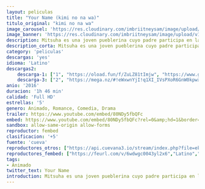 ```yaml
---
layout: peliculas
title: "Your Name (kimi no na wa)"
titulo_original: "kimi no na wa"
image_carousel: 'https://res.cloudinary.com/imbriitneysam/image/upload/v1543722677/name-poster-min.jpg'
image_banner: 'https://res.cloudinary.com/imbriitneysam/image/upload/v1543722677/name-banner-min.jpg'
description: Mitsuha es una joven pueblerina cuyo padre participa en las elecciones para alcalde de la ciudad. Sin embargo, anhela la emoción de la vida de la ciudad y por eso tiene un deseo, reencarnar en el chico guapo de sus sueños que seguro que se encuentra en Tokio». Un día, sueña con un chico tal y como desea pero ese chico en cuestión, Taki, de la gran ciudad, sueña a su vez con Mitsuha, una encantadora chica del campo. Taki y Mitsuha descubren un día que durante el sueño sus cuerpos se intercambian, y comienzan a comunicarse por medio de notas. A medida que consiguen superar torpemente un reto tras otro, se va creando entre los dos un vínculo que poco a poco se convierte en algo más romántico.
description_corta: Mitsuha es una joven pueblerina cuyo padre participa en las elecciones para alcalde de la ciudad. Sin embargo, anhela la emoción de la vida de la ciudad y por eso tiene un deseo, reencarnar en el chico guapo de sus sueños que seguro que...
category: 'peliculas'
descargas: 'yes'
idioma: 'Latino'
descargas2:
    descarga-1: ["1", "https://oload.fun/f/ZuLZ81tImjw", "https://www.google.com/s2/favicons?domain=openload.co","OpenLoad","https://res.cloudinary.com/imbriitneysam/image/upload/v1541473684/mexico.png", "Latino", "Full HD"]
    descarga-3: ["2", "https://mega.nz/#!eWxwnYjI!q1XI_IVsPXoR6GnW0kpwxFO5bSVBitErjNyDbDlRBM0", "https://www.google.com/s2/favicons?domain=mega.nz","Mega","https://res.cloudinary.com/imbriitneysam/image/upload/v1541473684/mexico.png", "Latino", "Full HD"]
anio: '2016'
duracion: '1h 46 min'
calidad: 'Full HD'
estrellas: '5'
genero: Animado, Romance, Comedia, Drama
trailer: https://www.youtube.com/embed/80NDy5fbQFc
embed: https://www.youtube.com/embed/80NDy5fbQFc?rel=0&amp;hd=1&border=0&wmode=opaque&enablejsapi=1&modestbranding=1&controls=1&showinfo=1
sandbox: allow-same-origin allow-forms
reproductor: fembed
clasificacion: '+5'
fuente: 'cueva'
reproductores_otros: ["https://api.cuevana3.io/stream/index.php?file=ek5lbm9xYWNrS0xYMTZLa2xNbkdvY3ZTb3BtZng4TGp6ZFpobGFMUGtPTFJ5SnFUWU5MSzZkUFhZR1JwbTVha25KR1VvcVBWMGVMWWtaYWhvSkhFNlptV1pHTm9rNVhmMkpHZ29tYz0","Latino","https://www.zembed.to/public/dist/asteroid.html?id=789db828e796cb51beca684ce7f3bad3&title=Kimi%20no%20na%20wa","Latino","https://wikipelisyseries.com/stream/15766","Latino"]
reproductores_fembed: ["https://feurl.com/v/6wdwgc0043yl2x6","Latino","https://feurl.com/v/1lo6wx5plv5","Latino","https://feurl.com/v/8gvd-6mxp9y","Latino"]
tags:
- Animado
twitter_text: Your Name
introduction: Mitsuha es una joven pueblerina cuyo padre participa en las elecciones para alcalde de la ciudad. Sin embargo, anhela la emoción de la vida de la ciudad y por eso tiene un deseo, reencarnar en el chico guapo de sus sueños que seguro que...
---
```












